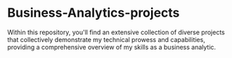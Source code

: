 # Business-Analytics-projects
Within this repository, you'll find an extensive collection of diverse projects that collectively demonstrate my technical prowess and capabilities, providing a comprehensive overview of my skills as a business analytic.
